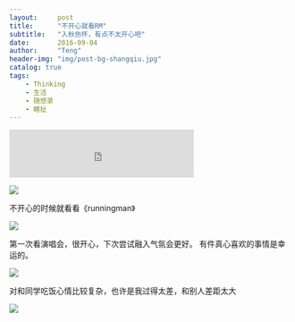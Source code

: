 ```yaml
---
layout:     post
title:      "不开心就看RM"
subtitle:   "入秋伤怀，有点不太开心吧"
date:       2016-09-04
author:     "Teng"
header-img: "img/post-bg-shangqiu.jpg"
catalog: true
tags:
    - Thinking
    - 生活
    - 随想录
    - 瞎扯
---
```


<iframe frameborder="no" border="0" marginwidth="0" marginheight="0" width=330 height=86 src="http://music.163.com/outchain/player?type=2&id=27646205&auto=1&height=66"></iframe>

![](http://7xtgob.com2.z0.glb.clouddn.com/16-9-4/41429856.jpg)

不开心的时候就看看《runningman》


![](http://7xtgob.com2.z0.glb.clouddn.com/16-9-4/68356570.jpg)

第一次看演唱会，很开心，下次尝试融入气氛会更好。
有件真心喜欢的事情是幸运的。

![](http://7xtgob.com2.z0.glb.clouddn.com/16-9-4/32028761.jpg)

对和同学吃饭心情比较复杂，也许是我过得太差，和别人差距太大

![](http://7xtgob.com2.z0.glb.clouddn.com/16-9-4/49258571.jpg)

